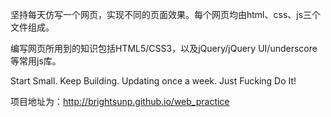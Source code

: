 坚持每天仿写一个网页，实现不同的页面效果。每个网页均由html、css、js三个文件组成。

编写网页所用到的知识包括HTML5/CSS3，以及jQuery/jQuery UI/underscore等常用js库。

Start Small. Keep Building. Updating once a week. Just Fucking Do It!

项目地址为：http://brightsunp.github.io/web_practice
